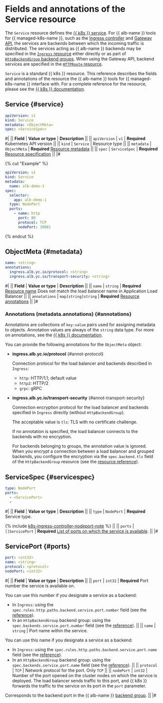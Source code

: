# Fields and annotations of the Service resource


The `Service` resource defines the [{{ k8s }} service](../../../managed-kubernetes/concepts/index.md#service). For {{ alb-name }} tools for {{ managed-k8s-name }}, such as the [Ingress controller](../../../application-load-balancer/tools/k8s-ingress-controller/index.md) and [Gateway API](../../../application-load-balancer/tools/k8s-gateway-api/index.md), the services are backends between which the incoming traffic is distributed. The services acting as {{ alb-name }} backends may be specified in the [`Ingress` resource](../../../application-load-balancer/k8s-ref/ingress.md) either directly or as part of [`HttpBackendGroup` backend groups](../../../application-load-balancer/k8s-ref/http-backend-group.md). When using the Gateway API, backend services are specified in the [`HTTPRoute` resource](../../../application-load-balancer/k8s-ref/http-route.md).

`Service` is a standard {{ k8s }} resource. This reference describes the fields and annotations of the resource the {{ alb-name }} tools for {{ managed-k8s-name }} interface with. For a complete reference for the resource, please see the [{{ k8s }} documentation](https://kubernetes.io/docs/reference/kubernetes-api/service-resources/service-v1/).

## Service {#service}

```yaml
apiVersion: v1
kind: Service
metadata: <ObjectMeta>
spec: <ServiceSpec>
```

#|
|| **Field**     | **Value or type**   | **Description**               ||
|| `apiVersion`  | `v1`                | **Required**
                                        Kubernetes API version         ||
|| `kind`        | `Service`           | Resource type                 ||
|| `metadata`    | `ObjectMeta`        | **Required**
                                        [Resource metadata](#metadata) ||
|| `spec`        | `ServiceSpec`       | **Required**
[Resource specification](#servicespec)                                 ||
|#

{% cut "Example" %}

```yaml
apiVersion: v1
kind: Service
metadata:
  name: alb-demo-1
spec:
  selector:
    app: alb-demo-1
  type: NodePort
  ports:
    - name: http
      port: 80
      protocol: TCP
      nodePort: 30081
```

{% endcut %}

## ObjectMeta {#metadata}

```yaml
name: <string>
annotations:
  ingress.alb.yc.io/protocol: <string>
  ingress.alb.yc.io/transport-security: <string>
```

#|
|| **Field**      | **Value or type**  | **Description** ||
|| `name`         | `string`           | **Required**
                                        [Resource name](https://kubernetes.io/docs/concepts/overview/working-with-objects/names/#names)
                                       Does not match the load balancer name in Application Load Balancer          ||
|| `annotations`  | `map[string]string` | **Required**
[Resource annotations](#annotations)                     ||
|#

### Annotations (metadata.annotations) {#annotations}

Annotations are collections of `key:value` pairs used for assigning metadata to objects. Annotation values are always of the `string` data type. For more on annotations, see the [{{ k8s }} documentation](https://kubernetes.io/docs/concepts/overview/working-with-objects/annotations/).

You can provide the following annotations for the `ObjectMeta` object:

* **ingress.alb.yc.io/protocol** {#annot-protocol}

   Connection protocol for the load balancer and backends described in `Ingress`:

   * `http`: HTTP/1.1; default value
   * `http2`: HTTP/2
   * `grpc`: gRPC

* **ingress.alb.yc.io/transport-security** {#annot-transport-security}

   Connection encryption protocol for the load balancer and backends specified in `Ingress` directly (without `HttpBackendGroup`).

   The acceptable value is `tls`: TLS with no certificate challenge.

   If no annotation is specified, the load balancer connects to the backends with no encryption.

   For backends belonging to groups, the annotation value is ignored. When you encrypt a connection between a load balancer and grouped backends, you configure the encryption via the `spec.backend.tls` field of the `HttpBackendGroup` resource (see the [resource reference](../../../application-load-balancer/k8s-ref/http-backend-group.md)).

## ServiceSpec {#servicespec}

```yaml
type: NodePort
ports:
  - <ServicePort>
  -
```

#|
|| **Field** | **Value or type** | **Description** ||
|| `type`    | `NodePort`        | **Required**
Service type.

{% include [k8s-ingress-controller-nodeport-note](../../application-load-balancer/k8s-ingress-controller-nodeport-note.md) %}
||
|| `ports`   | `[]ServicePort`   | **Required**
[List of ports on which the service is available](#ports).
||
|#

## ServicePort {#ports}

```yaml
port: <int32>
name: <string>
protocol: <protocol>
nodePort: <int32>
```

#|
|| **Field** | **Value or type** | **Description** ||
|| `port`    | `int32`           | **Required**
Port number the service is available on.

You can use this number if you designate a service as a backend:

* In `Ingress`: using the `spec.rules.http.paths.backend.service.port.number` field (see the [reference](../../../application-load-balancer/k8s-ref/ingress.md#backend)).
* In an `HttpBackendGroup` backend group: using the `spec.backends.service.port.number` field (see the [reference](../../../application-load-balancer/k8s-ref/http-backend-group.md)).
||
|| `name` | `string` | Port name within the service.

You can use this name if you designate a service as a backend:

* In `Ingress`: using the `spec.rules.http.paths.backend.service.port.name` field (see the [reference](../../../application-load-balancer/k8s-ref/ingress.md#backend)).
* In an `HttpBackendGroup` backend group: using the `spec.backends.service.port.name` field (see the [reference](../../../application-load-balancer/k8s-ref/http-backend-group.md)).
||
|| `protocol` | `TCP`   | Network protocol for the port. Only `TCP` ||
|| `nodePort` | `int32` | Number of the port opened on the cluster nodes on which the service is deployed. The load balancer sends traffic to this port, and {{ k8s }} forwards the traffic to the service on its port in the `port` parameter.

Corresponds to the backend port in the {{ alb-name }} [backend group](../../../application-load-balancer/concepts/backend-group.md).
||
|#